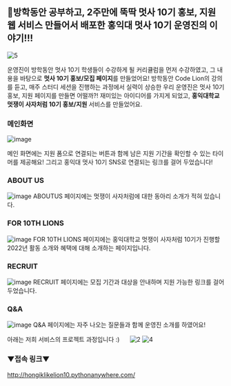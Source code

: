 
## 🦁방학동안 공부하고, 2주만에 뚝딱 멋사 10기 홍보, 지원 웹 서비스 만들어서 배포한 홍익대 멋사 10기 운영진의 이야기!!!

![5](https://user-images.githubusercontent.com/67894159/163303758-341df74b-79af-4aaf-a4c7-3f2097a0e88a.png)

운영진이 방학동안 멋사 10기 학생들이 수강하게 될 커리큘럼을 먼저 수강하였고, 그 내용을 바탕으로 **멋사 10기 홍보/모집 페이지**를 만들었어요!
방학동안 Code Lion의 강의를 듣고, 매주 스터디 세션을 진행하는 과정에서 실력이 상승한 우리 운영진은 멋사 10기 홍보, 지원 페이지를 만들면 어떨까?! 재미있는 아이디어를 가지게 되었고, **홍익대학교 멋쟁이 사자처럼 10기 홍보/지원** 서비스를 만들었어요.

### 메인화면
![image](https://user-images.githubusercontent.com/67894159/163302132-d3563947-0ea2-4d64-b46e-c34a00fb77b4.png)

메인 화면에는 지원 폼으로 연결되는 버튼과 함께 남은 지원 기간을 확인할 수 있는 타이머를 제공해요! 그리고 홍익대 멋사 10기 SNS로 연결되는 링크를 걸어 두었습니다!
<br>

### ABOUT US
![image](https://user-images.githubusercontent.com/67894159/163302270-2ac0a074-5432-4f8f-8b0c-a8aac87cb34f.png)
ABOUTUS 페이지에는 멋쟁이 사자처럼에 대한 동아리 소개가 적혀 있습니다.

### FOR 10TH LIONS
![image](https://user-images.githubusercontent.com/67894159/163303037-2e8d6ae3-bc2f-479f-bd8d-be4ea98088b1.png)
FOR 10TH LIONS 페이지에는 홍익대학교 멋쟁이 사자처럼 10기가 진행할 2022년 활동 소개와 혜택에 대해 소개하는 페이지입니다.

### RECRUIT 
![image](https://user-images.githubusercontent.com/67894159/163303416-487c7806-6294-4dd0-a7f9-6ee0c50228c2.png)
RECRUIT 페이지에는 모집 기간과 대상을 안내하며 지원 가능한 링크를 걸어 두었습니다.

### Q&A
![image](https://user-images.githubusercontent.com/67894159/163303527-353d7d00-a51d-49eb-b4be-cd18572d16ac.png)
Q&A 페이지에는 자주 나오는 질문들과 함께 운영진 소개를 하였어요!

아래는 저희 서비스의 프로젝트 과정입니다 :)
<span style="margin:20px;" align="left">
![2](https://user-images.githubusercontent.com/67894159/163303585-53efd52d-8c50-41cc-8a94-025d35b15455.png)
![4](https://user-images.githubusercontent.com/67894159/163303680-1a0900dd-629c-4773-9168-7dc80bd6724b.png)
</span>

### ▼접속 링크▼
http://hongiklikelion10.pythonanywhere.com/
